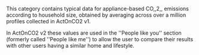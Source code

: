 This category contains typical data for appliance-based CO,,2,,
emissions according to household size, obtained by averaging across over
a million profiles collected in ActOnCO2 v1.

In ActOnCO2 v2 these values are used in the ''People like you'' section
(formerly called ''People like me'') to allow the user to compare their
results with other users having a similar home and lifestyle.
